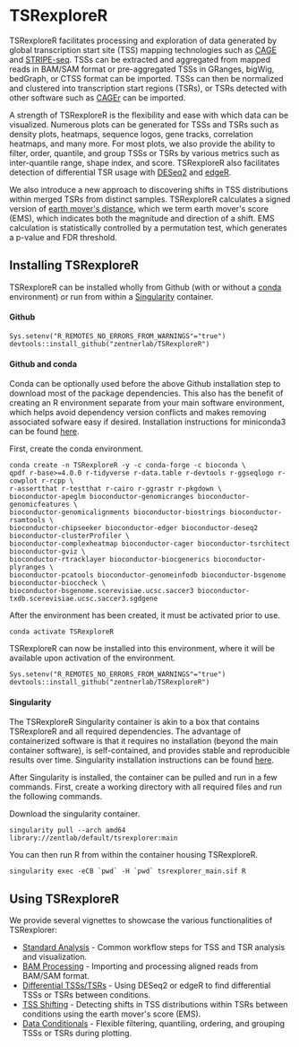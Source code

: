 # TSRexploreR

TSRexploreR facilitates processing and exploration of data generated by global transcription start site (TSS) mapping technologies such as [CAGE](https://link.springer.com/protocol/10.1007%2F978-1-4939-0805-9_7) and [STRIPE-seq](https://genome.cshlp.org/content/30/6/910.long). TSSs can be extracted and aggregated from mapped reads in BAM/SAM format or pre-aggregated TSSs in GRanges, bigWig, bedGraph, or CTSS format can be imported. TSSs can then be normalized and clustered into transcription start regions (TSRs), or TSRs detected with other software such as [CAGEr](https://academic.oup.com/nar/article/43/8/e51/2414172) can be imported.

A strength of TSRexploreR is the flexibility and ease with which data can be visualized. Numerous plots can be generated for TSSs and TSRs such as density plots, heatmaps, sequence logos, gene tracks, correlation heatmaps, and many more. For most plots, we also provide the ability to filter, order, quantile, and group TSSs or TSRs by various metrics such as inter-quantile range, shape index, and score. TSRexploreR also facilitates detection of differential TSR usage with [DESeq2](https://genomebiology.biomedcentral.com/articles/10.1186/s13059-014-0550-8) and [edgeR](https://academic.oup.com/bioinformatics/article/26/1/139/182458).

We also introduce a new approach to discovering shifts in TSS distributions within merged TSRs from distinct samples. TSRexploreR calculates a signed version of [earth mover's distance](https://en.wikipedia.org/wiki/Earth_mover%27s_distance), which we term earth mover's score (EMS), which indicates both the magnitude and direction of a shift. EMS calculation is statistically controlled by a permutation test, which generates a p-value and FDR threshold.

## Installing TSRexploreR

TSRexploreR can be installed wholly from Github (with or without a [conda](https://docs.conda.io/en/latest/) environment) or run from within a [Singularity](https://singularity.lbl.gov) container.

#### Github

```
Sys.setenv("R_REMOTES_NO_ERRORS_FROM_WARNINGS"="true")
devtools::install_github("zentnerlab/TSRexploreR")
```

#### Github and conda

Conda can be optionally used before the above Github installation step to download most of the package dependencies. This also has the benefit of creating an R environment separate from your main software environment, which helps avoid dependency version conflicts and makes removing associated sofware easy if desired. Installation instructions for miniconda3 can be found [here](https://docs.conda.io/projects/conda/en/latest/user-guide/install/).

First, create the conda environment.

```
conda create -n TSRexploreR -y -c conda-forge -c bioconda \
qpdf r-base>=4.0.0 r-tidyverse r-data.table r-devtools r-ggseqlogo r-cowplot r-rcpp \
r-assertthat r-testthat r-cairo r-ggrastr r-pkgdown \
bioconductor-apeglm bioconductor-genomicranges bioconductor-genomicfeatures \
bioconductor-genomicalignments bioconductor-biostrings bioconductor-rsamtools \
bioconductor-chipseeker bioconductor-edger bioconductor-deseq2 bioconductor-clusterProfiler \
bioconductor-complexheatmap bioconductor-cager bioconductor-tsrchitect bioconductor-gviz \
bioconductor-rtracklayer bioconductor-biocgenerics bioconductor-plyranges \
bioconductor-pcatools bioconductor-genomeinfodb bioconductor-bsgenome bioconductor-bioccheck \
bioconductor-bsgenome.scerevisiae.ucsc.saccer3 bioconductor-txdb.scerevisiae.ucsc.saccer3.sgdgene
```

After the environment has been created, it must be activated prior to use.

```
conda activate TSRexploreR
```

TSRexploreR can now be installed into this environment, where it will be available upon activation of the environment.

```
Sys.setenv("R_REMOTES_NO_ERRORS_FROM_WARNINGS"="true")
devtools::install_github("zentnerlab/TSRexploreR")
```

#### Singularity

The TSRexploreR Singularity container is akin to a box that contains TSRexploreR and all required dependencies. The advantage of containerized software is that it requires no installation (beyond the main container software), is self-contained, and provides stable and reproducible results over time.
Singularity installation instructions can be found [here](https://sylabs.io/docs/).

After Singularity is installed, the container can be pulled and run in a few commands. First, create a working directory with all required files and run the following commands.

Download the singularity container.

```
singularity pull --arch amd64 library://zentlab/default/tsrexplorer:main
```

You can then run R from within the container housing TSRexploreR.

```
singularity exec -eCB `pwd` -H `pwd` tsrexplorer_main.sif R
```

## Using TSRexploreR

We provide several vignettes to showcase the various functionalities of TSRexplorer:

- [Standard Analysis](documentation/STANDARD_ANALYSIS.pdf) - Common workflow steps for TSS and TSR analysis and visualization.
- [BAM Processing](documentation/BAM_PROCESSING.pdf) - Importing and processing aligned reads from BAM/SAM format.
- [Differential TSSs/TSRs](documentation/DIFF_FEATURES.pdf) - Using DESeq2 or edgeR to find differential TSSs or TSRs between conditions.
- [TSS Shifting](documentation/FEATURE_SHIFT.pdf) - Detecting shifts in TSS distributions within TSRs between conditions using the earth mover's score (EMS).
- [Data Conditionals](documentation/DATA_CONDITIONING.pdf) - Flexible filtering, quantiling, ordering, and grouping TSSs or TSRs during plotting.
